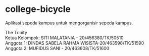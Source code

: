 # college-bicycle
Aplikasi sepeda kampus untuk mengorganisir sepeda kampus.
    
The Trinity  
Ketua Kelompok: SITI MALATANIA - 20/456380/TK/50510  
Anggota 1: DINDAS SABELA RAHMA WISISTA-20/463598/TK/51590  
Anggota 2: MUFIDUS SANI - 20/463608/TK/51600
